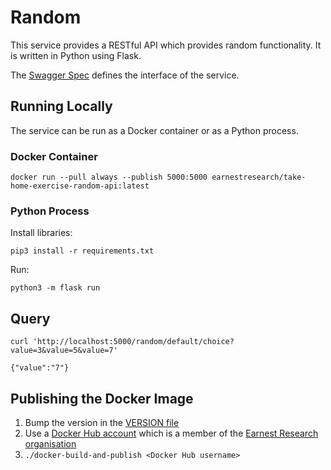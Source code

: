# Random
This service provides a RESTful API which provides random functionality. It is written in Python using Flask.

The [Swagger Spec](static/swagger.yaml) defines the interface of the service.

## Running Locally
The service can be run as a Docker container or as a Python process.

### Docker Container
```
docker run --pull always --publish 5000:5000 earnestresearch/take-home-exercise-random-api:latest
```

### Python Process
Install libraries:
```
pip3 install -r requirements.txt
```

Run:
```
python3 -m flask run
```

## Query
```
curl 'http://localhost:5000/random/default/choice?value=3&value=5&value=7'

{"value":"7"}
```

## Publishing the Docker Image
1. Bump the version in the [VERSION file](VERSION)
1. Use a [Docker Hub account](https://hub.docker.com/signup) which is a member of the [Earnest Research organisation](https://hub.docker.com/orgs/earnestresearch)
1. `./docker-build-and-publish <Docker Hub username>`
